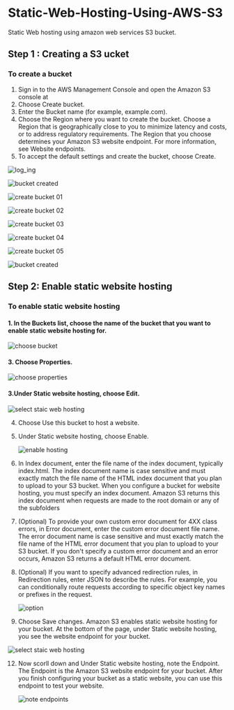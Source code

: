 # Static-Web-Hosting-Using-AWS-S3
Static Web hosting using amazon web services S3 bucket. 

## Step 1 : Creating a S3 ucket

### To create a bucket
1. Sign in to the AWS Management Console and open the Amazon S3 console at
2. Choose Create bucket.
3. Enter the Bucket name (for example, example.com).
4. Choose the Region where you want to create the bucket.
      Choose a Region that is geographically close to you to minimize latency and costs,
      or to address regulatory requirements. The Region that you choose
      determines your Amazon S3 website endpoint. For more information, see Website endpoints.
5. To accept the default settings and create the bucket, choose Create.


![log_ing](https://github.com/KaranNawale02/Static-Web-Hosting-Using-AWS-S3/assets/124289243/ca7c55f7-9f75-4b6e-9ce6-ce81fa515fb6)


![bucket created](https://github.com/KaranNawale02/Static-Web-Hosting-Using-AWS-S3/assets/124289243/2a92cf08-cc9b-48d7-aa5c-85ca64cb494f)


![create bucket 01](https://github.com/KaranNawale02/Static-Web-Hosting-Using-AWS-S3/assets/124289243/dae038bb-cb78-4619-a401-d2eb8d8f8c87)


![create bucket 02](https://github.com/KaranNawale02/Static-Web-Hosting-Using-AWS-S3/assets/124289243/8a9712b4-f808-4182-8104-6c4b76cc8a89)


![create bucket 03](https://github.com/KaranNawale02/Static-Web-Hosting-Using-AWS-S3/assets/124289243/72a5dbdf-2042-4ecd-89ad-0d75b741dae6)


![create bucket 04](https://github.com/KaranNawale02/Static-Web-Hosting-Using-AWS-S3/assets/124289243/1e01e9fe-2911-44a9-8f81-63e456d6161b)


![create bucket 05](https://github.com/KaranNawale02/Static-Web-Hosting-Using-AWS-S3/assets/124289243/86053baf-c5e0-4752-b735-80037cb25330)


![bucket created](https://github.com/KaranNawale02/Static-Web-Hosting-Using-AWS-S3/assets/124289243/e4bc737e-9352-4e31-bbe2-a1573a374609)

## Step 2: Enable static website hosting

### To enable static website hosting
#### 1. In the Buckets list, choose the name of the bucket that you want to enable static website hosting for.

   ![choose bucket](https://github.com/KaranNawale02/Static-Web-Hosting-Using-AWS-S3/assets/124289243/1aead793-132f-4c43-9739-22b3599b5378)

#### 3. Choose Properties.

   ![choose properties](https://github.com/KaranNawale02/Static-Web-Hosting-Using-AWS-S3/assets/124289243/bbd31f50-cab9-4176-9c2e-3691af165761)

#### 3.Under Static website hosting, choose Edit.

   ![select staic web hosting](https://github.com/KaranNawale02/Static-Web-Hosting-Using-AWS-S3/assets/124289243/88d46aca-2b0d-412f-882d-033a8020ae76)

4. Choose Use this bucket to host a website.
5. Under Static website hosting, choose Enable.

    ![enable hosting](https://github.com/KaranNawale02/Static-Web-Hosting-Using-AWS-S3/assets/124289243/67c91fc6-d35f-4d52-9072-5a772d9c239c)
   
7. In Index document, enter the file name of the index document, typically index.html.
   The index document name is case sensitive and must exactly match the file name of the HTML index document that you plan to upload to your S3 bucket. When you configure a bucket for website hosting, you     must specify an index document. Amazon S3 returns this index document when requests are made to the root domain or any of the subfolders
   
8. (Optional) To provide your own custom error document for 4XX class errors, in Error document, enter the custom error document file name.
   The error document name is case sensitive and must exactly match the file name of the HTML error document that you plan to upload to your S3 bucket. If you don't specify a custom error document and an 
   error occurs, Amazon S3 returns a default HTML error document.
   
9. (Optional) If you want to specify advanced redirection rules, in Redirection rules, enter JSON to describe the rules.
   For example, you can conditionally route requests according to specific object key names or prefixes in the request.
   
   ![option](https://github.com/KaranNawale02/Static-Web-Hosting-Using-AWS-S3/assets/124289243/8de93fdb-536c-49b5-b6c5-ff279db7e5ab)
   
10. Choose Save changes.
   Amazon S3 enables static website hosting for your bucket. At the bottom of the page, under Static website hosting, you see the website endpoint for your bucket.

   ![select staic web hosting](https://github.com/KaranNawale02/Static-Web-Hosting-Using-AWS-S3/assets/124289243/ec5ba712-a2e2-4882-9619-84e45f69290a)

12. Now scorll down and Under Static website hosting, note the Endpoint.
    The Endpoint is the Amazon S3 website endpoint for your bucket. After you finish configuring your bucket as a static website, you can use this endpoint to test your website.
    
    ![note endpoints](https://github.com/KaranNawale02/Static-Web-Hosting-Using-AWS-S3/assets/124289243/e0ed4a6e-2dfe-42ba-beec-622074309057)




   

